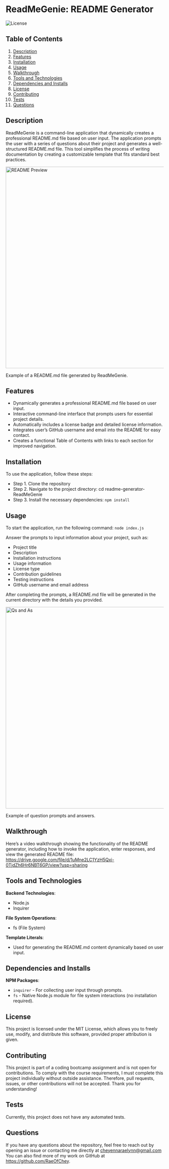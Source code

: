 # ReadMeGenie: README Generator

![License](https://img.shields.io/badge/license-MIT-brightgreen.svg)

## Table of Contents
1. [Description](#description)
2. [Features](#features)
3. [Installation](#installation)
4. [Usage](#usage)
5. [Walkthrough](#walkthrough)
6. [Tools and Technologies](#tools-and-technologies)
7. [Dependencies and Installs](#dependencies-and-installs)
8. [License](#license)
9. [Contributing](#contributing)
10. [Tests](#tests)
11. [Questions](#questions)

## Description
ReadMeGenie is a command-line application that dynamically creates a professional README.md file based on user input. The application prompts the user with a series of questions about their project and generates a well-structured README.md file. This tool simplifies the process of writing documentation by creating a customizable template that fits standard best practices.

<img width="640" alt="README Preview" src="https://github.com/user-attachments/assets/63a5503a-8029-4d6d-9e02-0a79c228c8a3">

Example of a README.md file generated by ReadMeGenie.

## Features
- Dynamically generates a professional README.md file based on user input.
- Interactive command-line interface that prompts users for essential project details.
- Automatically includes a license badge and detailed license information.
- Integrates user’s GitHub username and email into the README for easy contact.
- Creates a functional Table of Contents with links to each section for improved navigation.

## Installation
To use the application, follow these steps:

- Step 1. Clone the repository
- Step 2. Navigate to the project directory: cd readme-generator-ReadMeGenie
- Step 3. Install the necessary dependencies: `npm install`

## Usage
To start the application, run the following command: `node index.js﻿`

Answer the prompts to input information about your project, such as:﻿
- Project title
- Description
- Installation instructions
- Usage information
- License type
- Contribution guidelines
- Testing instructions
- GitHub username and email address

After completing the prompts, a README.md file will be generated in the current directory with the details you provided.

<img width="640" alt="Qs and As" src="https://github.com/user-attachments/assets/355f22f4-4478-4ee6-bb1f-b02cac210424">

Example of question prompts and answers.

## Walkthrough
Here’s a video walkthrough showing the functionality of the README generator, including how to invoke the application, enter responses, and view the generated README file: https://drive.google.com/file/d/1uMne2LC1YzH5Qxi-0TjdZh6Hr6NBT6GP/view?usp=sharing

## Tools and Technologies
**Backend Technologies**:
- Node.js
- Inquirer

**File System Operations**:
- fs (File System)

**Template Literals**:
  - Used for generating the README.md content dynamically based on user input.

## Dependencies and Installs

**NPM Packages**:
- `inquirer` - For collecting user input through prompts.
- `fs` - Native Node.js module for file system interactions (no installation required).

## License
This project is licensed under the MIT License, which allows you to freely use, modify, and distribute this software, provided proper attribution is given.

## Contributing
This project is part of a coding bootcamp assignment and is not open for contributions. To comply with the course requirements, I must complete this project individually without outside assistance. Therefore, pull requests, issues, or other contributions will not be accepted. Thank you for understanding!

## Tests
Currently, this project does not have any automated tests.

## Questions
If you have any questions about the repository, feel free to reach out by opening an issue or contacting me directly at cheyennaraelynn@gmail.com You can also find more of my work on GitHub at https://github.com/RaeOfChey.
